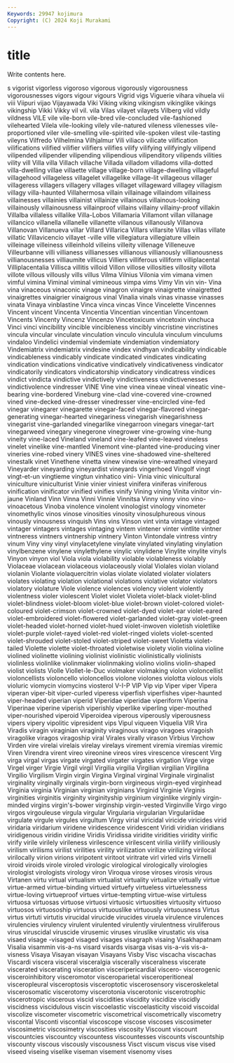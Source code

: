 ```yaml
---
Keywords: 29947 kojimura
Copyright: (C) 2024 Koji Murakami
---
```


# title

Write contents here.



s vigorist vigorless vigoroso vigorous vigorously vigorousness vigorousnesses vigors vigour
vigours Vigrid vigs Viguerie vihara vihuela vii viii Viipuri vijao
Vijayawada Viki Viking viking vikingism vikinglike vikings vikingship Vikki Vikky
vil vil. vila Vilas vilayet vilayets Vilberg vild vildly vildness
VILE vile vile-born vile-bred vile-concluded vile-fashioned vilehearted Vilela vile-looking vilely
vile-natured vileness vilenesses vile-proportioned viler vile-smelling vile-spirited vile-spoken vilest vile-tasting
vileyns Vilfredo Vilhelmina Vilhjalmur Vili viliaco vilicate vilification vilifications vilified
vilifier vilifiers vilifies vilify vilifying vilifyingly vilipend vilipended vilipender vilipending
vilipendious vilipenditory vilipends vilities vility vill Villa villa Villach villache
Villada villadom villadoms villa-dotted villa-dwelling villae villaette village village-born village-dwelling
villageful villagehood villageless villagelet villagelike village-lit villageous villager villageress villagers
villagery villages villaget villageward villagey villagism villagy villa-haunted Villahermosa villain
villainage villaindom villainess villainesses villainies villainist villainize villainous villainous-looking villainously
villainousness villainproof villains villainy villainy-proof villakin Villalba villaless villalike Villa-Lobos
Villamaria Villamont villan villanage villancico villanella villanelle villanette villanous villanously
Villanova Villanovan Villanueva villar Villard Villarica Villars villarsite Villas villas
villate villatic Villavicencio villayet -ville ville villegiatura villegiature villein villeinage
villeiness villeinhold villeins villeity villenage Villeneuve Villeurbanne villi villianess villianesses
villianous villianously villianousness villianousnesses villiaumite villicus Villiers villiferous villiform villiplacental
Villiplacentalia Villisca villitis villoid Villon villose villosities villosity villota villote
villous villously vills villus Vilma Vilnius Vilonia vim vimana vimen
vimful vimina Viminal viminal vimineous vimpa vims Vimy Vin vin
vin- Vina vina vinaceous vinaconic vinage vinagron vinaigre vinaigrette vinaigretted
vinaigrettes vinaigrier vinaigrous vinal Vinalia vinals vinas vinasse vinasses vinata
Vinaya vinblastine Vinca vinca vincas Vince Vincelette Vincennes Vincent vincent
Vincenta Vincentia Vincentian vincentian Vincentown Vincents Vincenty Vincenz Vincenzo Vincetoxicum
vincetoxin vinchuca Vinci vinci vincibility vincible vincibleness vincibly vincristine vincristines
vincula vincular vinculate vinculation vinculo vinculula vinculum vinculums vindaloo Vindelici
vindemial vindemiate vindemiation vindemiatory Vindemiatrix vindemiatrix vindesine vindex vindhyan vindicability
vindicable vindicableness vindicably vindicate vindicated vindicates vindicating vindication vindications vindicative
vindicatively vindicativeness vindicator vindicatorily vindicators vindicatorship vindicatory vindicatress vindices vindict
vindicta vindictive vindictively vindictiveness vindictivenesses vindictivolence vindresser VINE Vine vine
vinea vineae vineal vineatic vine-bearing vine-bordered Vineburg vine-clad vine-covered vine-crowned
vined vine-decked vine-dresser vinedresser vine-encircled vine-fed vinegar vinegarer vinegarette vinegar-faced
vinegar-flavored vinegar-generating vinegar-hearted vinegariness vinegarish vinegarishness vinegarist vine-garlanded vinegarlike vinegarroon
vinegars vinegar-tart vinegarweed vinegary vinegerone vinegrower vine-growing vine-hung vineity vine-laced
Vineland vineland vine-leafed vine-leaved vineless vinelet vinelike vine-mantled Vinemont vine-planted
vine-producing viner vineries vine-robed vinery VINES vines vine-shadowed vine-sheltered vinestalk
vinet Vinethene vinetta vinew vinewise vine-wreathed vineyard Vineyarder vineyarding vineyardist
vineyards vingerhoed Vingolf vingt vingt-et-un vingtieme vingtun vinhatico vini- Vinia
vinic vinicultural viniculture viniculturist Vinie vinier viniest vinifera viniferas viniferous
vinification vinificator vinified vinifies vinify Vining vining Vinita vinitor vin-jaune
Vinland Vinn Vinna Vinni Vinnie Vinnitsa Vinny vinny vino vino-
vinoacetous Vinoba vinolence vinolent vinologist vinology vinometer vinomethylic vinos vinose
vinosities vinosity vinosulphureous vinous vinously vinousness vinquish Vins vins Vinson
vint vinta vintage vintaged vintager vintagers vintages vintaging vintem vintener
vinter vintlite vintner vintneress vintners vintnership vintnery Vinton Vintondale vintress
vintry vinum Viny viny vinyl vinylacetylene vinylate vinylated vinylating vinylation
vinylbenzene vinylene vinylethylene vinylic vinylidene Vinylite vinylite vinyls Vinyon vinyon
viol Viola viola violability violable violableness violably Violaceae violacean violaceous
violaceously violal Violales violan violand violanin Violante violaquercitrin violas violate
violated violater violaters violates violating violation violational violations violative violator
violators violatory violature Viole violence violences violency violent violently violentness
violer violescent Violet violet Violeta violet-black violet-blind violet-blindness violet-bloom violet-blue
violet-brown violet-colored violet-coloured violet-crimson violet-crowned violet-dyed violet-ear violet-eared violet-embroidered violet-flowered
violet-garlanded violet-gray violet-green violet-headed violet-horned violet-hued violet-inwoven violetish violetlike violet-purple
violet-rayed violet-red violet-ringed violets violet-scented violet-shrouded violet-stoled violet-striped violet-sweet Violetta
violet-tailed Violette violette violet-throated violetwise violety violin violina violine violined
violinette violining violinist violinistic violinistically violinists violinless violinlike violinmaker violinmaking
violino violins violin-shaped violist violists Violle Viollet-le-Duc violmaker violmaking violon
violoncellist violoncellists violoncello violoncellos violone violones violotta violous viols violuric
viomycin viomycins viosterol V-I-P VIP Vip vip Viper viper Vipera
viperan viper-bit viper-curled viperess viperfish viperfishes viper-haunted viper-headed viperian viperid
Viperidae viperidae viperiform Viperina Viperinae viperine viperish viperishly viperlike viperling
viper-mouthed viper-nourished viperoid Viperoidea viperous viperously viperousness vipers vipery vipolitic
vipresident vips Vipul viqueen Viquelia VIR Vira Viradis viragin viraginian
viraginity viraginous virago viragoes viragoish viragolike viragos viragoship viral Virales
virally virason Virbius Virchow Virden vire virelai virelais virelay virelays
virement viremia viremias viremic Viren Virendra virent vireo vireonine vireos
vires virescence virescent Virg virga virgal virgas virgate virgated virgater
virgates virgation Virge virge Virgel virger Virgie Virgil virgil Virgilia
virgilia Virgilian virgilian Virgilina Virgilio Virgilism Virgin virgin Virgina Virginal
virginal Virginale virginalist virginality virginally virginals virgin-born virgineous virgin-eyed virginhead
Virginia virginia Virginian virginian virginians Virginid Virginie Virginis virginities virginitis
virginity virginityship virginium virginlike virginly virgin-minded virgins virgin's-bower virginship virgin-vested
Virginville Virgo virgo virgos virgouleuse virgula virgular Virgularia virgularian Virgulariidae
virgulate virgule virgules virgultum Virgy virial viricidal viricide viricides virid
viridaria viridarium viridene viridescence viridescent Viridi viridian viridians viridigenous viridin
viridine Viridis Viridissa viridite viridities viridity virific virify virile virilely
virileness virilescence virilescent virilia virilify viriliously virilism virilisms virilist virilities
virility virilization virilize virilizing virilocal virilocally virion virions viripotent viritoot
viritrate virl virled virls Virnelli viroid viroids virole viroled virologic
virological virologically virologies virologist virologists virology viron Viroqua virose viroses
virosis virous Virtanen virtu virtual virtualism virtualist virtuality virtualize virtually
virtue virtue-armed virtue-binding virtued virtuefy virtueless virtuelessness virtue-loving virtueproof virtues
virtue-tempting virtue-wise virtuless virtuosa virtuosas virtuose virtuosi virtuosic virtuosities virtuosity
virtuoso virtuosos virtuosoship virtuous virtuouslike virtuously virtuousness Virtus virtus virtuti
virtutis virucidal virucide virucides viruela virulence virulences virulencies virulency virulent
virulented virulently virulentness viruliferous virus viruscidal viruscide virusemic viruses viruslike
virustatic vis visa visaed visage -visaged visaged visages visagraph visaing
Visakhapatnam Visalia visammin vis-a-ns visard visards visarga visas vis-a-vis vis-a-visness
Visaya Visayan visayan Visayans Visby Visc viscacha viscachas Viscardi viscera
visceral visceralgia viscerally visceralness viscerate viscerated viscerating visceration visceripericardial viscero-
viscerogenic visceroinhibitory visceromotor visceroparietal visceroperitioneal visceropleural visceroptosis visceroptotic viscerosensory visceroskeletal
viscerosomatic viscerotomy viscerotonia viscerotonic viscerotrophic viscerotropic viscerous viscid viscidities viscidity
viscidize viscidly viscidness viscidulous viscin viscoelastic viscoelasticity viscoid viscoidal viscolize
viscometer viscometric viscometrical viscometrically viscometry viscontal Visconti viscontial viscoscope viscose
viscoses viscosimeter viscosimetric viscosimetry viscosities viscosity Viscount viscount viscountcies viscountcy
viscountess viscountesses viscounts viscountship viscounty viscous viscously viscousness Visct viscum
viscus vise vised viseed viseing viselike viseman visement visenomy vises
